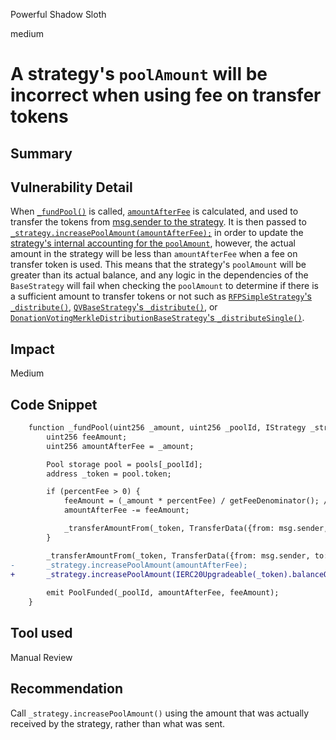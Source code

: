 Powerful Shadow Sloth

medium

# A strategy's `poolAmount` will be incorrect when using fee on transfer tokens
## Summary

## Vulnerability Detail

When [`_fundPool()`](https://github.com/allo-protocol/allo-v2/blob/851571c27df5c16f6586ece2a1cb6fd0acf04ec9/contracts/core/Allo.sol#L502) is called, [`amountAfterFee`](https://github.com/allo-protocol/allo-v2/blob/851571c27df5c16f6586ece2a1cb6fd0acf04ec9/contracts/core/Allo.sol#L504) is calculated, and used to transfer the tokens from [msg.sender to the strategy](https://github.com/allo-protocol/allo-v2/blob/851571c27df5c16f6586ece2a1cb6fd0acf04ec9/contracts/core/Allo.sol#L516).  It is then passed to [`_strategy.increasePoolAmount(amountAfterFee);`](https://github.com/allo-protocol/allo-v2/blob/851571c27df5c16f6586ece2a1cb6fd0acf04ec9/contracts/core/Allo.sol#L517) in order to update the [strategy's internal accounting for the `poolAmount`](https://github.com/allo-protocol/allo-v2/blob/851571c27df5c16f6586ece2a1cb6fd0acf04ec9/contracts/strategies/BaseStrategy.sol#L155), however, the actual amount in the strategy will be less than `amountAfterFee` when a fee on transfer token is used.  This means that the strategy's `poolAmount` will be greater than its actual balance, and any logic in the dependencies of the `BaseStrategy` will fail when checking the `poolAmount` to determine if there is a sufficient amount to transfer tokens or not such as [`RFPSimpleStrategy`'s `_distribute()`](https://github.com/allo-protocol/allo-v2/blob/main/contracts/strategies/rfp-simple/RFPSimpleStrategy.sol#L438-L439), [`QVBaseStrategy`'s `_distribute()`](https://github.com/allo-protocol/allo-v2/blob/851571c27df5c16f6586ece2a1cb6fd0acf04ec9/contracts/strategies/qv-base/QVBaseStrategy.sol#L448), or [`DonationVotingMerkleDistributionBaseStrategy`'s `_distributeSingle()`](https://github.com/allo-protocol/allo-v2/blob/main/contracts/strategies/donation-voting-merkle-base/DonationVotingMerkleDistributionBaseStrategy.sol#L790-L793).

## Impact

Medium

## Code Snippet

```diff
    function _fundPool(uint256 _amount, uint256 _poolId, IStrategy _strategy) internal {
        uint256 feeAmount;
        uint256 amountAfterFee = _amount;

        Pool storage pool = pools[_poolId];
        address _token = pool.token;

        if (percentFee > 0) {
            feeAmount = (_amount * percentFee) / getFeeDenominator(); // @audit-issue - can always ensure this rounds down and never pay the fee
            amountAfterFee -= feeAmount;

            _transferAmountFrom(_token, TransferData({from: msg.sender, to: treasury, amount: feeAmount}));
        }

        _transferAmountFrom(_token, TransferData({from: msg.sender, to: address(_strategy), amount: amountAfterFee}));
-       _strategy.increasePoolAmount(amountAfterFee);
+       _strategy.increasePoolAmount(IERC20Upgradeable(_token).balanceOf(address(_strategy));
      
        emit PoolFunded(_poolId, amountAfterFee, feeAmount);
    }
```


## Tool used

Manual Review

## Recommendation

Call `_strategy.increasePoolAmount()` using the amount that was actually received by the strategy, rather than what was sent.
